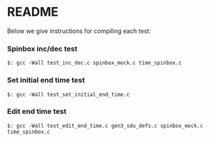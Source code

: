 README
======
Below we give instructions for compiling each test:

### Spinbox inc/dec test
```
$: gcc -Wall test_inc_dec.c spinbox_mock.c time_spinbox.c
```

### Set initial end time test
```
$: gcc -Wall test_set_initial_end_time.c
```

### Edit end time test
```
$: gcc -Wall test_edit_end_time.c gen3_sdu_defs.c spinbox_mock.c time_spinbox.c
```
